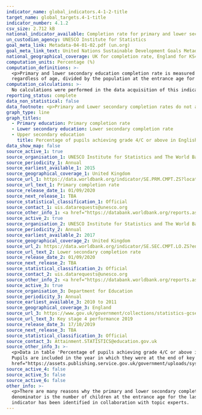 ```yaml
---
indicator_name: global_indicators.4-1-2-title
target_name: global_targets.4-1-title
indicator_number: 4.1.2
csv_size: 2.712 kB
national_indicator_available: Completion rate for primary and lower secondary education is used. For upper secondary education completion rate a proxy for GCSE attainment at KS4 (in state-funded schools) is used.
un_custodian_agency: UNESCO Institute for Statistics
goal_meta_link: Metadata-04-01-02.pdf (un.org)
goal_meta_link_text: United Nations Sustainable Development Goals Metadata 4.1.2
national_geographical_coverage: UK for completion rate, England for KS4 Achievement
computation_units: Percentage (%)
computation_definitions: >-
  <p>Primary and lower secondary education completion rate is measured as the gross intake ratio to the last grade of lower primary/secondary education. It is calculated as the number of new entrants (enrollments minus repeaters) in the last grade of primary/lower secondary education,
  regardless of age, divided by the population at the entrance age for the last grade of primary/lower secondary education.</p><p>GCSE attainment is the percentage of pupils achieving grade 4/C or above in English and maths GCSEs in state-funded schools.</p>
computation_calculations: >-
  No calculations were performed in the data acquisition of this indicator as appropriate data was readily available in the final format specified by this proxy indicator. For insight into the details of potential calculations please refer to the original source methodology information.
reporting_status: complete
data_non_statistical: false
data_footnote: <p>Primary and Lower secondary completion rates do not adjust for students who drop out during the final year of education. Thus this rate is a proxy that should be taken as an upper estimate of the actual completion rate.</p>
graph_type: line
graph_titles:
  - Primary education: Primary completion rate
  - Lower secondary education: Lower secondary completion rate
  - Upper secondary education
    title: Percentage of pupils achieving grade 4/C or above in English and maths GCSEs at the end of key stage 4 
data_show_map: false
source_active_1: true
source_organisation_1: UNESCO Institute for Statistics and The World Bank
source_periodicity_1: Annual
source_earliest_available_1: 2015
source_geographical_coverage_1: United Kingdom
source_url_1: https://data.worldbank.org/indicator/SE.PRM.CMPT.ZS?locations=GB
source_url_text_1: Primary completion rate
source_release_date_1: 01/09/2020
source_next_release_1: TBA
source_statistical_classification_1: Official
source_contact_1: uis.datarequests@unesco.org
source_other_info_1: <a href="https://databank.worldbank.org/reports.aspx?source=2&type=metadata&series=SE.PRM.CMPT.ZS">Primary completion rate - methodology</a>
source_active_2: true
source_organisation_2: UNESCO Institute for Statistics and The World Bank
source_periodicity_2: Annual
source_earliest_available_2: 2017
source_geographical_coverage_2: United Kingdom
source_url_2: https://data.worldbank.org/indicator/SE.SEC.CMPT.LO.ZS?end=2018&locations=GB&start=2017&view=chart
source_url_text_2: Lower secondary completion rate
source_release_date_2: 01/09/2020
source_next_release_2: TBA
source_statistical_classification_2: Official
source_contact_2: uis.datarequests@unesco.org
source_other_info_2: <a href="https://databank.worldbank.org/reports.aspx?source=2&type=metadata&series=SE.SEC.CMPT.LO.ZS">Secondary completion rate - methodology</a>
source_active_3: true
source_organisation_3: Department for Education
source_periodicity_3: Annual
source_earliest_available_3: 2010 to 2011
source_geographical_coverage_3: England
source_url_3: https://www.gov.uk/government/collections/statistics-gcses-key-stage-4
source_url_text_3: Key stage 4 performance 2019
source_release_date_3: 17/10/2019
source_next_release_3: TBA
source_statistical_classification_3: Official
source_contact_3: Attainment.STATISTICS@education.gov.uk
source_other_info_3: >-
  <p>Data in table 'Percentage of pupils achieving grade 4/C or above in English and maths GCSEs' in the 'Characteristics summary' in the national characteristics tables document.</p><p>Figures for 2010/11 to 2017/18 are based on final data, figures for 2018/19 are based on revised data.
  Pupils are included in the year in which they were at the end of key stage 4, but figures include entries and achievements by these pupils in previous academic years.</p><p><a
  href="https://assets.publishing.service.gov.uk/government/uploads/system/uploads/attachment_data/file/863129/2019_KS4_Revised_Methodology.pdf">Attainment in KS4 - methodology</a></p>
source_active_4: false
source_active_5: false
source_active_6: false
other_info: >-
  <p>There are many reasons why the primary and lower secondary completion rate can exceed 100 percent - the numerator may include late entrants and overage children who have repeated one or more grades of primary education as well as children who entered school early, while the
  denominator is the number of children at the entrance age for the last grade of primary education.</p> This indicator is being used as an approximation of the UN SDG Indicator. Where possible, we will work to identify or develop UK data to meet the global indicator specification. This
  indicator has been identified in collaboration with topic experts.
---
```

